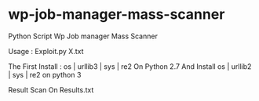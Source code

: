 # wp-job-manager-mass-scanner
Python Script Wp Job manager Mass Scanner

Usage : Exploit.py X.txt

The First Install : os | urllib3 | sys | re2 On Python 2.7 And Install os | urllib2 | sys | re2 on python 3

Result Scan On Results.txt


